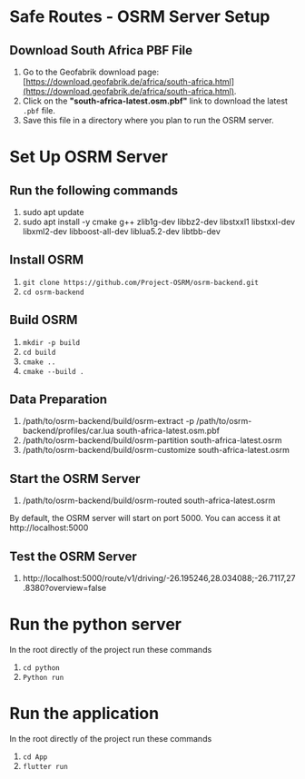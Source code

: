 # Safe Routes - OSRM Server Setup


## Download South Africa PBF File

1. Go to the Geofabrik download page: [https://download.geofabrik.de/africa/south-africa.html](https://download.geofabrik.de/africa/south-africa.html).
2. Click on the **"south-africa-latest.osm.pbf"** link to download the latest `.pbf` file.
3. Save this file in a directory where you plan to run the OSRM server.


# Set Up OSRM Server
## Run the following commands

1. sudo apt update
2. sudo apt install -y cmake g++ zlib1g-dev libbz2-dev libstxxl1 libstxxl-dev libxml2-dev libboost-all-dev liblua5.2-dev libtbb-dev

## Install OSRM

1. `git clone https://github.com/Project-OSRM/osrm-backend.git`
2. `cd osrm-backend`

## Build OSRM

1. `mkdir -p build`
2. `cd build`
3. `cmake ..`
4. `cmake --build .`

## Data Preparation

1. /path/to/osrm-backend/build/osrm-extract -p /path/to/osrm-backend/profiles/car.lua south-africa-latest.osm.pbf
2. /path/to/osrm-backend/build/osrm-partition south-africa-latest.osrm
3. /path/to/osrm-backend/build/osrm-customize south-africa-latest.osrm

## Start the OSRM Server

1. /path/to/osrm-backend/build/osrm-routed south-africa-latest.osrm

By default, the OSRM server will start on port 5000. You can access it at http://localhost:5000

## Test the OSRM Server

1. http://localhost:5000/route/v1/driving/-26.195246,28.034088;-26.7117,27.8380?overview=false

# Run the python server

In the root directly of the project run these commands

1. `cd python`
2. `Python run`

# Run the application

In the root directly of the project run these commands

1. `cd App`
2. `flutter run`

